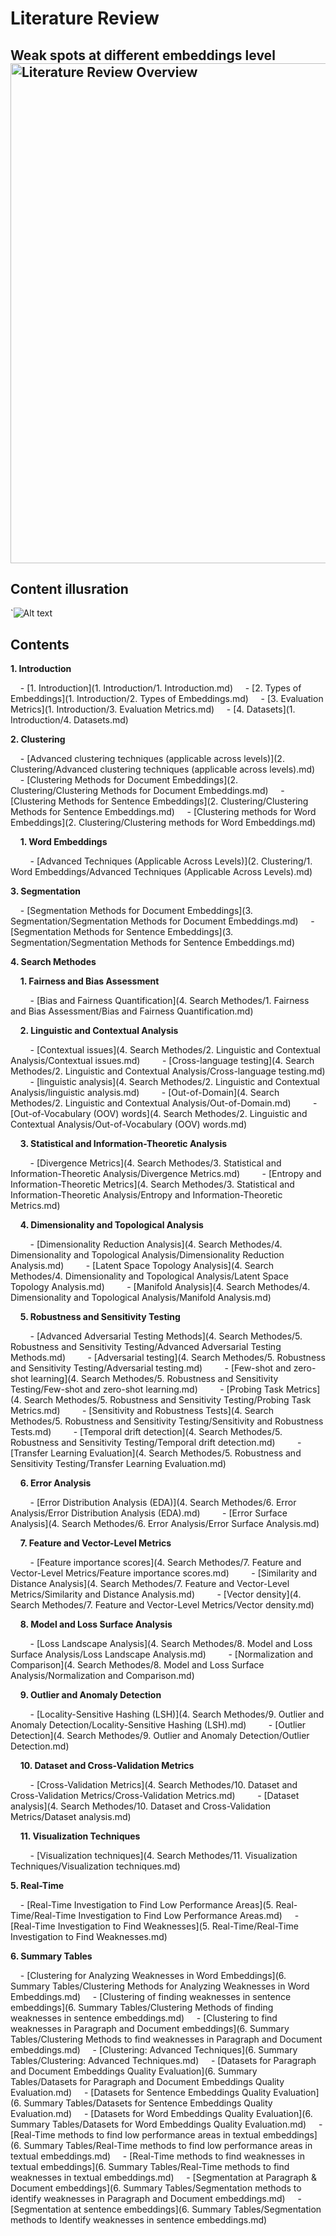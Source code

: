 # Literature Review

## Weak spots at different embeddings level<img title="" src="file:///home/z/Documents/DK_2025/Literature_Review/diagram.svg" alt="Literature Review Overview" width="800">

## 

## Content illusration

`![Alt text](/home/z/Documents/DK_2025/Literature_Review/diagram_2.png)

## Contents

**1. Introduction**

&nbsp;&nbsp;&nbsp;&nbsp;- [1. Introduction](1. Introduction/1. Introduction.md)
&nbsp;&nbsp;&nbsp;&nbsp;- [2. Types of Embeddings](1. Introduction/2. Types of Embeddings.md)
&nbsp;&nbsp;&nbsp;&nbsp;- [3. Evaluation Metrics](1. Introduction/3. Evaluation Metrics.md)
&nbsp;&nbsp;&nbsp;&nbsp;- [4. Datasets](1. Introduction/4. Datasets.md)

**2. Clustering**

&nbsp;&nbsp;&nbsp;&nbsp;- [Advanced clustering techniques (applicable across levels)](2. Clustering/Advanced clustering techniques (applicable across levels).md)
&nbsp;&nbsp;&nbsp;&nbsp;- [Clustering Methods for Document Embeddings](2. Clustering/Clustering Methods for Document Embeddings.md)
&nbsp;&nbsp;&nbsp;&nbsp;- [Clustering Methods for Sentence Embeddings](2. Clustering/Clustering Methods for Sentence Embeddings.md)
&nbsp;&nbsp;&nbsp;&nbsp;- [Clustering methods for Word Embeddings](2. Clustering/Clustering methods for Word Embeddings.md)

&nbsp;&nbsp;&nbsp;&nbsp;**1. Word Embeddings**

&nbsp;&nbsp;&nbsp;&nbsp;&nbsp;&nbsp;&nbsp;&nbsp;- [Advanced Techniques (Applicable Across Levels)](2. Clustering/1. Word Embeddings/Advanced Techniques (Applicable Across Levels).md)

**3. Segmentation**

&nbsp;&nbsp;&nbsp;&nbsp;- [Segmentation Methods for Document Embeddings](3. Segmentation/Segmentation Methods for Document Embeddings.md)
&nbsp;&nbsp;&nbsp;&nbsp;- [Segmentation Methods for Sentence Embeddings](3. Segmentation/Segmentation Methods for Sentence Embeddings.md)

**4. Search Methodes**

&nbsp;&nbsp;&nbsp;&nbsp;**1. Fairness and Bias Assessment**

&nbsp;&nbsp;&nbsp;&nbsp;&nbsp;&nbsp;&nbsp;&nbsp;- [Bias and Fairness Quantification](4. Search Methodes/1. Fairness and Bias Assessment/Bias and Fairness Quantification.md)

&nbsp;&nbsp;&nbsp;&nbsp;**2. Linguistic and Contextual Analysis**

&nbsp;&nbsp;&nbsp;&nbsp;&nbsp;&nbsp;&nbsp;&nbsp;- [Contextual issues](4. Search Methodes/2. Linguistic and Contextual Analysis/Contextual issues.md)
&nbsp;&nbsp;&nbsp;&nbsp;&nbsp;&nbsp;&nbsp;&nbsp;- [Cross-language testing](4. Search Methodes/2. Linguistic and Contextual Analysis/Cross-language testing.md)
&nbsp;&nbsp;&nbsp;&nbsp;&nbsp;&nbsp;&nbsp;&nbsp;- [linguistic analysis](4. Search Methodes/2. Linguistic and Contextual Analysis/linguistic analysis.md)
&nbsp;&nbsp;&nbsp;&nbsp;&nbsp;&nbsp;&nbsp;&nbsp;- [Out-of-Domain](4. Search Methodes/2. Linguistic and Contextual Analysis/Out-of-Domain.md)
&nbsp;&nbsp;&nbsp;&nbsp;&nbsp;&nbsp;&nbsp;&nbsp;- [Out-of-Vocabulary (OOV) words](4. Search Methodes/2. Linguistic and Contextual Analysis/Out-of-Vocabulary (OOV) words.md)

&nbsp;&nbsp;&nbsp;&nbsp;**3. Statistical and Information-Theoretic Analysis**

&nbsp;&nbsp;&nbsp;&nbsp;&nbsp;&nbsp;&nbsp;&nbsp;- [Divergence Metrics](4. Search Methodes/3. Statistical and Information-Theoretic Analysis/Divergence Metrics.md)
&nbsp;&nbsp;&nbsp;&nbsp;&nbsp;&nbsp;&nbsp;&nbsp;- [Entropy and Information-Theoretic Metrics](4. Search Methodes/3. Statistical and Information-Theoretic Analysis/Entropy and Information-Theoretic Metrics.md)

&nbsp;&nbsp;&nbsp;&nbsp;**4. Dimensionality and Topological Analysis**

&nbsp;&nbsp;&nbsp;&nbsp;&nbsp;&nbsp;&nbsp;&nbsp;- [Dimensionality Reduction Analysis](4. Search Methodes/4. Dimensionality and Topological Analysis/Dimensionality Reduction Analysis.md)
&nbsp;&nbsp;&nbsp;&nbsp;&nbsp;&nbsp;&nbsp;&nbsp;- [Latent Space Topology Analysis](4. Search Methodes/4. Dimensionality and Topological Analysis/Latent Space Topology Analysis.md)
&nbsp;&nbsp;&nbsp;&nbsp;&nbsp;&nbsp;&nbsp;&nbsp;- [Manifold Analysis](4. Search Methodes/4. Dimensionality and Topological Analysis/Manifold Analysis.md)

&nbsp;&nbsp;&nbsp;&nbsp;**5. Robustness and Sensitivity Testing**

&nbsp;&nbsp;&nbsp;&nbsp;&nbsp;&nbsp;&nbsp;&nbsp;- [Advanced Adversarial Testing Methods](4. Search Methodes/5. Robustness and Sensitivity Testing/Advanced Adversarial Testing Methods.md)
&nbsp;&nbsp;&nbsp;&nbsp;&nbsp;&nbsp;&nbsp;&nbsp;- [Adversarial testing](4. Search Methodes/5. Robustness and Sensitivity Testing/Adversarial testing.md)
&nbsp;&nbsp;&nbsp;&nbsp;&nbsp;&nbsp;&nbsp;&nbsp;- [Few-shot and zero-shot learning](4. Search Methodes/5. Robustness and Sensitivity Testing/Few-shot and zero-shot learning.md)
&nbsp;&nbsp;&nbsp;&nbsp;&nbsp;&nbsp;&nbsp;&nbsp;- [Probing Task Metrics](4. Search Methodes/5. Robustness and Sensitivity Testing/Probing Task Metrics.md)
&nbsp;&nbsp;&nbsp;&nbsp;&nbsp;&nbsp;&nbsp;&nbsp;- [Sensitivity and Robustness Tests](4. Search Methodes/5. Robustness and Sensitivity Testing/Sensitivity and Robustness Tests.md)
&nbsp;&nbsp;&nbsp;&nbsp;&nbsp;&nbsp;&nbsp;&nbsp;- [Temporal drift detection](4. Search Methodes/5. Robustness and Sensitivity Testing/Temporal drift detection.md)
&nbsp;&nbsp;&nbsp;&nbsp;&nbsp;&nbsp;&nbsp;&nbsp;- [Transfer Learning Evaluation](4. Search Methodes/5. Robustness and Sensitivity Testing/Transfer Learning Evaluation.md)

&nbsp;&nbsp;&nbsp;&nbsp;**6. Error Analysis**

&nbsp;&nbsp;&nbsp;&nbsp;&nbsp;&nbsp;&nbsp;&nbsp;- [Error Distribution Analysis (EDA)](4. Search Methodes/6. Error Analysis/Error Distribution Analysis (EDA).md)
&nbsp;&nbsp;&nbsp;&nbsp;&nbsp;&nbsp;&nbsp;&nbsp;- [Error Surface Analysis](4. Search Methodes/6. Error Analysis/Error Surface Analysis.md)

&nbsp;&nbsp;&nbsp;&nbsp;**7. Feature and Vector-Level Metrics**

&nbsp;&nbsp;&nbsp;&nbsp;&nbsp;&nbsp;&nbsp;&nbsp;- [Feature importance scores](4. Search Methodes/7. Feature and Vector-Level Metrics/Feature importance scores.md)
&nbsp;&nbsp;&nbsp;&nbsp;&nbsp;&nbsp;&nbsp;&nbsp;- [Similarity and Distance Analysis](4. Search Methodes/7. Feature and Vector-Level Metrics/Similarity and Distance Analysis.md)
&nbsp;&nbsp;&nbsp;&nbsp;&nbsp;&nbsp;&nbsp;&nbsp;- [Vector density](4. Search Methodes/7. Feature and Vector-Level Metrics/Vector density.md)

&nbsp;&nbsp;&nbsp;&nbsp;**8. Model and Loss Surface Analysis**

&nbsp;&nbsp;&nbsp;&nbsp;&nbsp;&nbsp;&nbsp;&nbsp;- [Loss Landscape Analysis](4. Search Methodes/8. Model and Loss Surface Analysis/Loss Landscape Analysis.md)
&nbsp;&nbsp;&nbsp;&nbsp;&nbsp;&nbsp;&nbsp;&nbsp;- [Normalization and Comparison](4. Search Methodes/8. Model and Loss Surface Analysis/Normalization and Comparison.md)

&nbsp;&nbsp;&nbsp;&nbsp;**9. Outlier and Anomaly Detection**

&nbsp;&nbsp;&nbsp;&nbsp;&nbsp;&nbsp;&nbsp;&nbsp;- [Locality-Sensitive Hashing (LSH)](4. Search Methodes/9. Outlier and Anomaly Detection/Locality-Sensitive Hashing (LSH).md)
&nbsp;&nbsp;&nbsp;&nbsp;&nbsp;&nbsp;&nbsp;&nbsp;- [Outlier Detection](4. Search Methodes/9. Outlier and Anomaly Detection/Outlier Detection.md)

&nbsp;&nbsp;&nbsp;&nbsp;**10. Dataset and Cross-Validation Metrics**

&nbsp;&nbsp;&nbsp;&nbsp;&nbsp;&nbsp;&nbsp;&nbsp;- [Cross-Validation Metrics](4. Search Methodes/10. Dataset and Cross-Validation Metrics/Cross-Validation Metrics.md)
&nbsp;&nbsp;&nbsp;&nbsp;&nbsp;&nbsp;&nbsp;&nbsp;- [Dataset analysis](4. Search Methodes/10. Dataset and Cross-Validation Metrics/Dataset analysis.md)

&nbsp;&nbsp;&nbsp;&nbsp;**11. Visualization Techniques**

&nbsp;&nbsp;&nbsp;&nbsp;&nbsp;&nbsp;&nbsp;&nbsp;- [Visualization techniques](4. Search Methodes/11. Visualization Techniques/Visualization techniques.md)

**5. Real-Time**

&nbsp;&nbsp;&nbsp;&nbsp;- [Real-Time Investigation to Find Low Performance Areas](5. Real-Time/Real-Time Investigation to Find Low Performance Areas.md)
&nbsp;&nbsp;&nbsp;&nbsp;- [Real-Time Investigation to Find Weaknesses](5. Real-Time/Real-Time Investigation to Find Weaknesses.md)

**6. Summary Tables**

&nbsp;&nbsp;&nbsp;&nbsp;- [Clustering for Analyzing Weaknesses in Word Embeddings](6. Summary Tables/Clustering Methods for Analyzing Weaknesses in Word Embeddings.md)
&nbsp;&nbsp;&nbsp;&nbsp;- [Clustering of finding weaknesses in sentence embeddings](6. Summary Tables/Clustering Methods of finding weaknesses in sentence embeddings.md)
&nbsp;&nbsp;&nbsp;&nbsp;- [Clustering to find weaknesses in Paragraph and Document embeddings](6. Summary Tables/Clustering Methods to find weaknesses in Paragraph and Document embeddings.md)
&nbsp;&nbsp;&nbsp;&nbsp;- [Clustering: Advanced Techniques](6. Summary Tables/Clustering: Advanced Techniques.md)
&nbsp;&nbsp;&nbsp;&nbsp;- [Datasets for Paragraph and Document Embeddings Quality Evaluation](6. Summary Tables/Datasets for Paragraph and Document Embeddings Quality Evaluation.md)
&nbsp;&nbsp;&nbsp;&nbsp;- [Datasets for Sentence Embeddings Quality Evaluation](6. Summary Tables/Datasets for Sentence Embeddings Quality Evaluation.md)
&nbsp;&nbsp;&nbsp;&nbsp;- [Datasets for Word Embeddings Quality Evaluation](6. Summary Tables/Datasets for Word Embeddings Quality Evaluation.md)
&nbsp;&nbsp;&nbsp;&nbsp;- [Real-Time methods to find low performance areas in textual embeddings](6. Summary Tables/Real-Time methods to find low performance areas in textual embeddings.md)
&nbsp;&nbsp;&nbsp;&nbsp;- [Real-Time methods to find weaknesses in textual embeddings](6. Summary Tables/Real-Time methods to find weaknesses in textual embeddings.md)
&nbsp;&nbsp;&nbsp;&nbsp;- [Segmentation at Paragraph & Document embeddings](6. Summary Tables/Segmentation methods to identify weaknesses in Paragraph and Document embeddings.md)
&nbsp;&nbsp;&nbsp;&nbsp;- [Segmentation at sentence embeddings](6. Summary Tables/Segmentation methods to Identify weaknesses in sentence embeddings.md)
